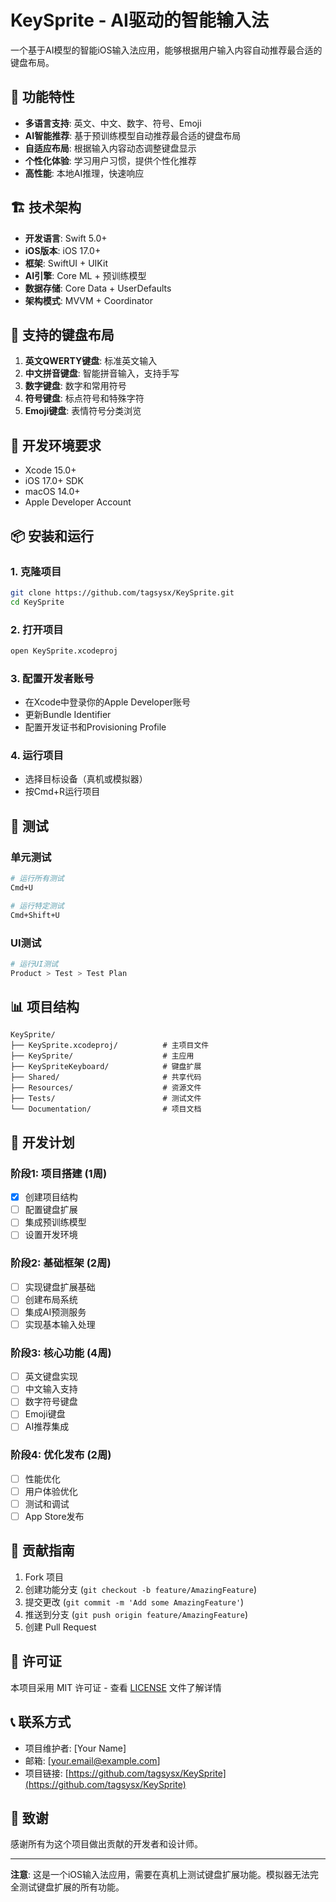 # KeySprite - AI驱动的智能输入法

一个基于AI模型的智能iOS输入法应用，能够根据用户输入内容自动推荐最合适的键盘布局。

## 🚀 功能特性

- **多语言支持**: 英文、中文、数字、符号、Emoji
- **AI智能推荐**: 基于预训练模型自动推荐最合适的键盘布局
- **自适应布局**: 根据输入内容动态调整键盘显示
- **个性化体验**: 学习用户习惯，提供个性化推荐
- **高性能**: 本地AI推理，快速响应

## 🏗️ 技术架构

- **开发语言**: Swift 5.0+
- **iOS版本**: iOS 17.0+
- **框架**: SwiftUI + UIKit
- **AI引擎**: Core ML + 预训练模型
- **数据存储**: Core Data + UserDefaults
- **架构模式**: MVVM + Coordinator

## 📱 支持的键盘布局

1. **英文QWERTY键盘**: 标准英文输入
2. **中文拼音键盘**: 智能拼音输入，支持手写
3. **数字键盘**: 数字和常用符号
4. **符号键盘**: 标点符号和特殊字符
5. **Emoji键盘**: 表情符号分类浏览

## 🔧 开发环境要求

- Xcode 15.0+
- iOS 17.0+ SDK
- macOS 14.0+
- Apple Developer Account

## 📦 安装和运行

### 1. 克隆项目
```bash
git clone https://github.com/tagsysx/KeySprite.git
cd KeySprite
```

### 2. 打开项目
```bash
open KeySprite.xcodeproj
```

### 3. 配置开发者账号
- 在Xcode中登录你的Apple Developer账号
- 更新Bundle Identifier
- 配置开发证书和Provisioning Profile

### 4. 运行项目
- 选择目标设备（真机或模拟器）
- 按Cmd+R运行项目

## 🧪 测试

### 单元测试
```bash
# 运行所有测试
Cmd+U

# 运行特定测试
Cmd+Shift+U
```

### UI测试
```bash
# 运行UI测试
Product > Test > Test Plan
```

## 📊 项目结构

```
KeySprite/
├── KeySprite.xcodeproj/          # 主项目文件
├── KeySprite/                    # 主应用
├── KeySpriteKeyboard/            # 键盘扩展
├── Shared/                       # 共享代码
├── Resources/                    # 资源文件
├── Tests/                        # 测试文件
└── Documentation/                # 项目文档
```

## 🚀 开发计划

### 阶段1: 项目搭建 (1周)
- [x] 创建项目结构
- [ ] 配置键盘扩展
- [ ] 集成预训练模型
- [ ] 设置开发环境

### 阶段2: 基础框架 (2周)
- [ ] 实现键盘扩展基础
- [ ] 创建布局系统
- [ ] 集成AI预测服务
- [ ] 实现基本输入处理

### 阶段3: 核心功能 (4周)
- [ ] 英文键盘实现
- [ ] 中文输入支持
- [ ] 数字符号键盘
- [ ] Emoji键盘
- [ ] AI推荐集成

### 阶段4: 优化发布 (2周)
- [ ] 性能优化
- [ ] 用户体验优化
- [ ] 测试和调试
- [ ] App Store发布

## 🤝 贡献指南

1. Fork 项目
2. 创建功能分支 (`git checkout -b feature/AmazingFeature`)
3. 提交更改 (`git commit -m 'Add some AmazingFeature'`)
4. 推送到分支 (`git push origin feature/AmazingFeature`)
5. 创建 Pull Request

## 📄 许可证

本项目采用 MIT 许可证 - 查看 [LICENSE](LICENSE) 文件了解详情

## 📞 联系方式

- 项目维护者: [Your Name]
- 邮箱: [your.email@example.com]
- 项目链接: [https://github.com/tagsysx/KeySprite](https://github.com/tagsysx/KeySprite)

## 🙏 致谢

感谢所有为这个项目做出贡献的开发者和设计师。

---

**注意**: 这是一个iOS输入法应用，需要在真机上测试键盘扩展功能。模拟器无法完全测试键盘扩展的所有功能。
